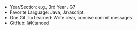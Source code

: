 - Year/Section: e.g., 3rd Year / G7
- Favorite Language: Java, Javascript.
- One Git Tip Learned: Write clear, concise commit messages
- GitHub: @Kitanoed


